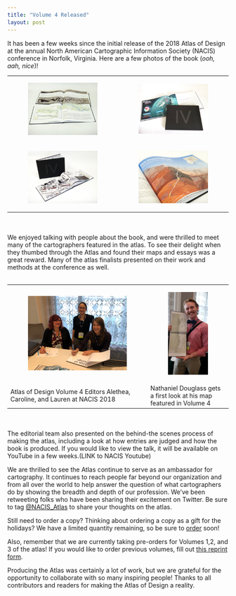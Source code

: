 ```yaml
---
title: "Volume 4 Released"
layout: post
---
```


It has been a few weeks since the initial release of the 2018 Atlas of Design at the annual North American Cartographic Information Society (NACIS) conference in Norfolk, Virginia. Here are a few photos of the book (_ooh, aah, nice_)! 

<table>
<tr>
<td style="border: none;">
  <a href="http://atlasofdesign.org/img/v4_06192.jpg" target="_blank"><figure class="image"><img src="/img/v4_06192.jpg" alt="Atlas of Design Volume 4"></figure></a>
</td><td style="border: none;">
<a href="http://atlasofdesign.org/img/aodv4_06250.jpg" target="_blank"><figure class="image"><img src="/img/aodv4_06250.jpg" alt="Atlas of Design Volume 4"></figure></a>
</td>
</tr>
<tr>
<td style="border: none;">
<a href="http://atlasofdesign.org/img/v4_06181.jpg" target="_blank"><figure class="image"><img src="/img/v4_06181.jpg" alt="Atlas of Design Volume 4"></figure></a>
</td><td style="border: none;">
<a href="http://atlasofdesign.org/img/v4_06168.jpg" target="_blank"><figure class="image"><img src="/img/v4_06168.jpg" alt="Atlas of Design Volume 4"></figure></a>
</td>
</tr>
</table>
<br><br>
We enjoyed talking with people about the book, and were thrilled to meet many of the cartographers featured in the atlas. To see their delight when they thumbed through the Atlas and found their maps and essays was a great reward. Many of the atlas finalists presented on their work and methods at the conference as well.
<br> <br>

<table>
<tr>
<td style="border: none;">
<figure class="image"><a href="http://atlasofdesign.org/img/v4editors_nacis_web.jpg" target="_blank"><img src="/img/v4editors_nacis_web.jpg" alt="Atlas of Design Volume 4 Editors at NACIS 2018"></a></figure>
</td>
<td style="border: none;">
<figure class="image"><a href="http://atlasofdesign.org/img/v4_ndouglass_nacis.jpg" target="_blank"><img src="/img/v4_ndouglass_nacis_small.jpg" alt="Nathaniel Douglass at NACIS 2018"></a></figure>
</td>
</tr>
  <tr>
  <td>Atlas of Design Volume 4 Editors Alethea, Caroline, and Lauren at NACIS 2018 </td>
  <td>Nathaniel Douglass gets a first look at his map featured in Volume 4 </td>
  </tr>
</table>
<br><br>
The editorial team also presented on the behind-the scenes process of making the atlas, including a look at how entries are judged and how the book is produced. If you would like to view the talk, it will be available on YouTube in a few weeks.(LINK to NACIS Youtube)

We are thrilled to see the Atlas continue to serve as an ambassador for cartography. It continues to reach people far beyond our organization and from all over the world to help answer the question of what cartographers do by showing the breadth and depth of our profession. We’ve been retweeting folks who have been sharing their excitement on Twitter. Be sure to tag [@NACIS_Atlas](https://twitter.com/NACIS_Atlas) to share your thoughts on the atlas. 

Still need to order a copy? Thinking about ordering a copy as a gift for the holidays? We have a limited quantity remaining, so be sure to [order](http://atlasofdesign.org/order/) soon!

Also, remember that we are currently taking pre-orders for Volumes 1,2, and 3 of the atlas! If you would like to order previous volumes, fill out [this reprint form](http://atlasofdesign.org/reprints/).

Producing the Atlas was certainly a lot of work, but we are grateful for the opportunity to collaborate with so many inspiring people! Thanks to all contributors and readers for making the Atlas of Design a reality. 

